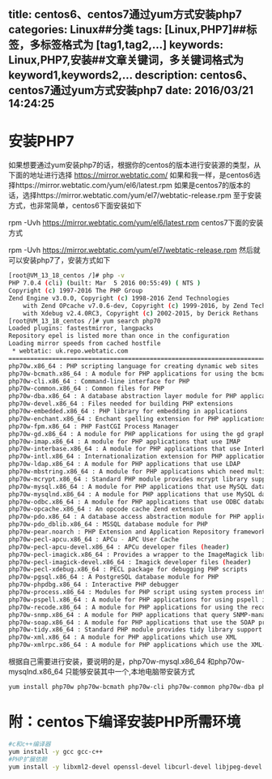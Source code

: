 title: centos6、centos7通过yum方式安装php7
categories: Linux##分类
tags: [Linux,PHP7]##标签，多标签格式为 [tag1,tag2,...]
keywords: Linux,PHP7,安装##文章关键词，多关键词格式为 keyword1,keywords2,...
description: centos6、centos7通过yum方式安装php7
date: 2016/03/21 14:24:25 
---
# 安装PHP7
如果想要通过yum安装php7的话，根据你的centos的版本进行安装源的类型，从下面的地址进行选择
https://mirror.webtatic.com/
如果和我一样，是centos6选择https://mirror.webtatic.com/yum/el6/latest.rpm
如果是centos7的版本的话，选择https://mirror.webtatic.com/yum/el7/webtatic-release.rpm
至于安装方式，也非常简单，centos6下面安装如下

rpm -Uvh https://mirror.webtatic.com/yum/el6/latest.rpm
centos7下面的安装方式

rpm -Uvh https://mirror.webtatic.com/yum/el7/webtatic-release.rpm
然后就可以安装php7了，安装方式如下

<!--more-->

``` bash
[root@VM_13_18_centos /]# php -v      
PHP 7.0.4 (cli) (built: Mar  5 2016 00:55:49) ( NTS )
Copyright (c) 1997-2016 The PHP Group
Zend Engine v3.0.0, Copyright (c) 1998-2016 Zend Technologies
    with Zend OPcache v7.0.6-dev, Copyright (c) 1999-2016, by Zend Technologies
    with Xdebug v2.4.0RC3, Copyright (c) 2002-2015, by Derick Rethans
[root@VM_13_18_centos /]# yum search php70
Loaded plugins: fastestmirror, langpacks
Repository epel is listed more than once in the configuration
Loading mirror speeds from cached hostfile
 * webtatic: uk.repo.webtatic.com
=============================================================================================== N/S matched: php70 ===============================================================================================
php70w.x86_64 : PHP scripting language for creating dynamic web sites
php70w-bcmath.x86_64 : A module for PHP applications for using the bcmath library
php70w-cli.x86_64 : Command-line interface for PHP
php70w-common.x86_64 : Common files for PHP
php70w-dba.x86_64 : A database abstraction layer module for PHP applications
php70w-devel.x86_64 : Files needed for building PHP extensions
php70w-embedded.x86_64 : PHP library for embedding in applications
php70w-enchant.x86_64 : Enchant spelling extension for PHP applications
php70w-fpm.x86_64 : PHP FastCGI Process Manager
php70w-gd.x86_64 : A module for PHP applications for using the gd graphics library
php70w-imap.x86_64 : A module for PHP applications that use IMAP
php70w-interbase.x86_64 : A module for PHP applications that use Interbase/Firebird databases
php70w-intl.x86_64 : Internationalization extension for PHP applications
php70w-ldap.x86_64 : A module for PHP applications that use LDAP
php70w-mbstring.x86_64 : A module for PHP applications which need multi-byte string handling
php70w-mcrypt.x86_64 : Standard PHP module provides mcrypt library support
php70w-mysql.x86_64 : A module for PHP applications that use MySQL databases
php70w-mysqlnd.x86_64 : A module for PHP applications that use MySQL databases
php70w-odbc.x86_64 : A module for PHP applications that use ODBC databases
php70w-opcache.x86_64 : An opcode cache Zend extension
php70w-pdo.x86_64 : A database access abstraction module for PHP applications
php70w-pdo_dblib.x86_64 : MSSQL database module for PHP
php70w-pear.noarch : PHP Extension and Application Repository framework
php70w-pecl-apcu.x86_64 : APCu - APC User Cache
php70w-pecl-apcu-devel.x86_64 : APCu developer files (header)
php70w-pecl-imagick.x86_64 : Provides a wrapper to the ImageMagick library
php70w-pecl-imagick-devel.x86_64 : Imagick developer files (header)
php70w-pecl-xdebug.x86_64 : PECL package for debugging PHP scripts
php70w-pgsql.x86_64 : A PostgreSQL database module for PHP
php70w-phpdbg.x86_64 : Interactive PHP debugger
php70w-process.x86_64 : Modules for PHP script using system process interfaces
php70w-pspell.x86_64 : A module for PHP applications for using pspell interfaces
php70w-recode.x86_64 : A module for PHP applications for using the recode library
php70w-snmp.x86_64 : A module for PHP applications that query SNMP-managed devices
php70w-soap.x86_64 : A module for PHP applications that use the SOAP protocol
php70w-tidy.x86_64 : Standard PHP module provides tidy library support
php70w-xml.x86_64 : A module for PHP applications which use XML
php70w-xmlrpc.x86_64 : A module for PHP applications which use the XML-RPC protocol

``` 


根据自己需要进行安装，要说明的是，php70w-mysql.x86_64 和php70w-mysqlnd.x86_64 只能够安装其中一个,本地电脑带安装方式

``` bash
yum install php70w php70w-bcmath php70w-cli php70w-common php70w-dba php70w-devel php70w-embedded php70w-enchant php70w-gd php70w-imap php70w-interbase php70w-intl php70w-ldap php70w-mbstring php70w-mcrypt php70w-mysqlnd php70w-odbc php70w-opcache php70w-pdo php70w-pdo_dblib php70w-pear php70w-pecl-apcu php70w-pecl-apcu-devel php70w-pecl-imagick php70w-pecl-imagick-devel php70w-pecl-xdebug php70w-pgsql php70w-phpdbg php70w-process php70w-pspell php70w-recode php70w-snmp php70w-soap php70w-tidy php70w-xml php70w-xmlrpc
``` 

# 附：centos下编译安装PHP所需环境

``` bash
#c和c++编译器
yum install -y gcc gcc-c++
#PHP扩展依赖
yum install -y libxml2-devel openssl-devel libcurl-devel libjpeg-devel libpng-devel libicu-devel openldap-devel
``` 